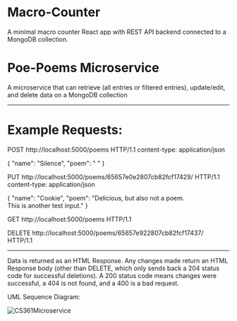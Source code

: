 # Macro-Counter
A minimal macro counter React app with REST API backend connected to a MongoDB collection.

# Poe-Poems Microservice
A microservice that can retrieve (all entries or filtered entries), update/edit, and delete data on a MongoDB collection

---------------------------------------------------------------------------------------------------------------------------------------------------------------------
# Example Requests:
POST http://localhost:5000/poems HTTP/1.1
content-type: application/json

{
    "name": "Silence",
    "poem": "    "
}


PUT http://localhost:5000/poems/65657e0e2807cb82fcf17429/ HTTP/1.1
content-type: application/json

{
    "name": "Cookie",
    "poem": "Delicious, but also not a poem. <br>This is another test input."
}


GET http://localhost:5000/poems HTTP/1.1


DELETE http://localhost:5000/poems/65657e922807cb82fcf17437/ HTTP/1.1

---------------------------------------------------------------------------------------------------------------------------------------------------------------------

Data is returned as an HTML Response.
Any changes made return an HTML Response body (other than DELETE, which only sends back a 204 status code for successful deletions).
A 200 status code means changes were successful, a 404 is not found, and a 400 is a bad request.

UML Sequence Diagram:

![CS361Microservice](https://github.com/DeinaRetro/PartnerProjectCS361/assets/86344289/12b67896-c8af-4084-ba45-9b2054317bd1)



